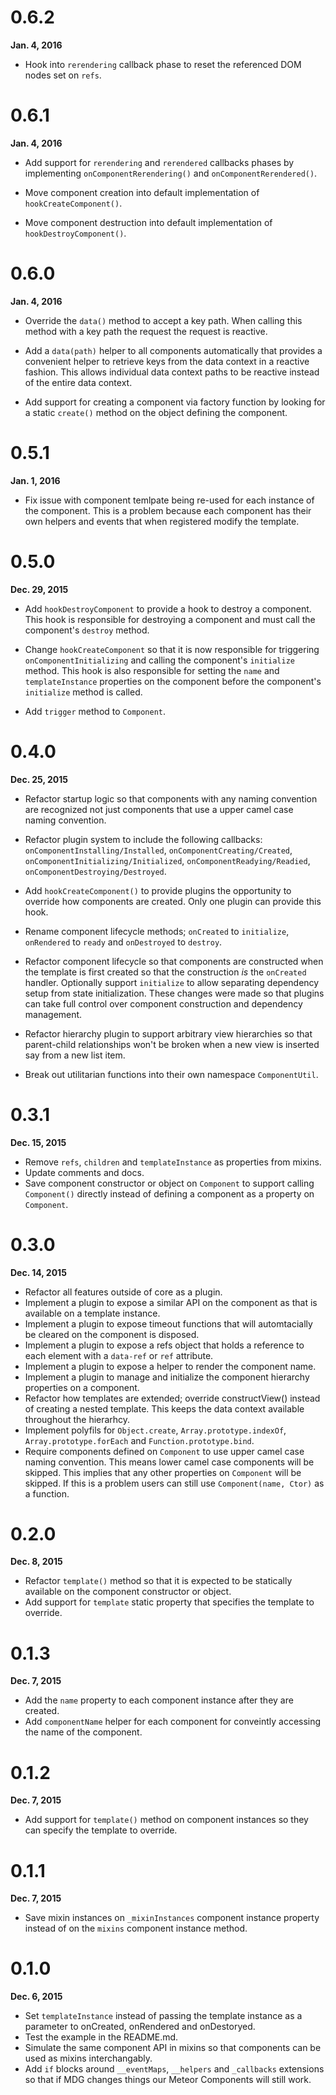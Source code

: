 # 0.6.2

**Jan. 4, 2016**

- Hook into `rerendering` callback phase to reset the referenced DOM nodes
  set on `refs`.



# 0.6.1

**Jan. 4, 2016**

- Add support for `rerendering` and `rerendered` callbacks phases by
  implementing `onComponentRerendering()` and `onComponentRerendered()`.

- Move component creation into default implementation of
  `hookCreateComponent()`.

- Move component destruction into default implementation of
  `hookDestroyComponent()`.


# 0.6.0

**Jan. 4, 2016**

- Override the `data()` method to accept a key path. When calling this method
  with a key path the request the request is reactive.

- Add a `data(path)` helper to all components automatically that provides a
  convenient helper to retrieve keys from the data context in a reactive
  fashion. This allows individual data context paths to be reactive instead of
  the entire data context.

- Add support for creating a component via factory function by looking for a
  static `create()` method on the object defining the component.



# 0.5.1

**Jan. 1, 2016**

- Fix issue with component temlpate being re-used for each instance of
  the component. This is a problem because each component has their own
  helpers and events that when registered modify the template.


# 0.5.0

**Dec. 29, 2015**

- Add `hookDestroyComponent` to provide a hook to destroy a component.
  This hook is responsible for destroying a component and must call
  the component's `destroy` method.

- Change `hookCreateComponent` so that it is now responsible for triggering
  `onComponentInitializing` and calling the component's `initialize` method.
  This hook is also responsible for setting the `name` and `templateInstance`
  properties on the component before the component's `initialize` method is
  called.

- Add `trigger` method to `Component`.


# 0.4.0

**Dec. 25, 2015**

- Refactor startup logic so that components with any naming convention are
  recognized not just components that use a upper camel case naming convention.

- Refactor plugin system to include the following callbacks:
  `onComponentInstalling/Installed`, `onComponentCreating/Created`,
  `onComponentInitializing/Initialized`, `onComponentReadying/Readied`,
  `onComponentDestroying/Destroyed`.

- Add `hookCreateComponent()` to provide plugins the opportunity to override
  how components are created. Only one plugin can provide this hook.

- Rename component lifecycle methods; `onCreated` to `initialize`, `onRendered`
  to `ready` and `onDestroyed` to `destroy`.

- Refactor component lifecycle so that components are constructed when the
  template is first created so that the construction *is* the `onCreated`
  handler. Optionally support `initialize` to allow separating dependency
  setup from state initialization. These changes were made so that plugins
  can take full control over component construction and dependency management.

- Refactor hierarchy plugin to support arbitrary view hierarchies so that
  parent-child relationships won't be broken when a new view is inserted
  say from a new list item.

- Break out utilitarian functions into their own namespace `ComponentUtil`.


# 0.3.1

**Dec. 15, 2015**

- Remove `refs`, `children` and `templateInstance` as properties from mixins.
- Update comments and docs.
- Save component constructor or object on `Component` to support calling `Component()` directly instead of defining a component as a property on `Component`.

# 0.3.0

**Dec. 14, 2015**

- Refactor all features outside of core as a plugin.
- Implement a plugin to expose a similar API on the component as that is available on a template instance.
- Implement a plugin to expose timeout functions that will automtacially be cleared on the component is disposed.
- Implement a plugin to expose a refs object that holds a reference to each element with a `data-ref` or `ref` attribute.
- Implement a plugin to expose a helper to render the component name.
- Implement a plugin to manage and initialize the component hierarchy properties on a component.
- Refactor how templates are extended; override constructView() instead of creating a nested template. This keeps the data context available throughout the hierarhcy.
- Implement polyfils for `Object.create`, `Array.prototype.indexOf`, `Array.prototype.forEach` and `Function.prototype.bind`.
- Require components defined on `Component` to use upper camel case naming convention. This means lower camel case components will be skipped. This implies that any other properties on `Component` will be skipped. If this is a problem users can still use `Component(name, Ctor)` as a function.

# 0.2.0

**Dec. 8, 2015**

- Refactor `template()` method so that it is expected to be statically available on the component constructor or object.
- Add support for `template` static property that specifies the template to override.

# 0.1.3

**Dec. 7, 2015**

- Add the `name` property to each component instance after they are created.
- Add `componentName` helper for each component for conveintly accessing the name of the component.

# 0.1.2

**Dec. 7, 2015**

- Add support for `template()` method on component instances so they can specify the template to override.

# 0.1.1

**Dec. 7, 2015**

- Save mixin instances on `_mixinInstances` component instance property instead of on the `mixins` component instance method.

# 0.1.0

**Dec. 6, 2015**

- Set `templateInstance` instead of passing the template instance as a parameter to onCreated, onRendered and onDestoryed.
- Test the example in the README.md.
- Simulate the same component API in mixins so that components can be used as mixins interchangably.
- Add `if` blocks around `__eventMaps`, `__helpers` and `_callbacks` extensions so that if MDG changes things our Meteor Components will still work.